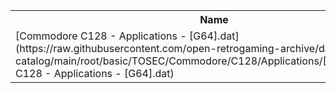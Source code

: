<table>
<tr><th>Name</th><th>Size</th></tr>
<tr><td>
[Commodore C128 - Applications - [G64].dat](https://raw.githubusercontent.com/open-retrogaming-archive/dat-catalog/main/root/basic/TOSEC/Commodore/C128/Applications/[G64]/Commodore C128 - Applications - [G64].dat)
</td><td>28814</td></tr>
</table>
